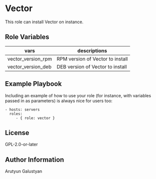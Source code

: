 Vector
=========

This role can install Vector on instance.

Role Variables
--------------

|vars|descriptions|
|---------|-------------------|
| vector_version_rpm |RPM version of Vector to install |
| vector_version_deb |DEB version of Vector to install |


Example Playbook
----------------

Including an example of how to use your role (for instance, with variables passed in as parameters) is always nice for users too:

    - hosts: servers
      roles:
         - { role: vector }

License
-------

GPL-2.0-or-later

Author Information
------------------

Arutyun Galustyan
